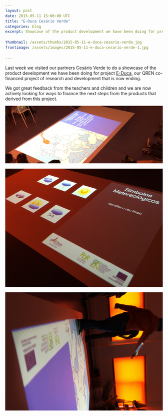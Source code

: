 ```yaml
---
layout: post
date: 2015-05-11 15:00:00 UTC
title: "E-Duca Cesário Verde"
categories: blog
excerpt: Showcase of the product development we have been doing for project E-Duca at Cesário Verde

thumbnail: /assets/thumbs/2015-05-11-e-duca-cesario-verde.jpg
frontimage: /assets/images/2015-05-11-e-duca-cesario-verde-1.jpg

---
```


Last week we visited our partners Cesário Verde to do a showcase of the product development we have been doing for project [E-Duca][1], our QREN co-financed project of research and development that is now ending.

We got great feedback from the teachers and children and we are now actively looking for ways to finance the next steps from the products that derived from this project.

![](/assets/images/2015-05-11-e-duca-cesario-verde-1.jpg)

![](/assets/images/2015-05-11-e-duca-cesario-verde-2.jpg)

![](/assets/images/2015-05-11-e-duca-cesario-verde-3.jpg)

[1]: http://e-duca.cc/